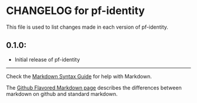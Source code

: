 # CHANGELOG for pf-identity

This file is used to list changes made in each version of pf-identity.

## 0.1.0:

* Initial release of pf-identity

- - - 
Check the [Markdown Syntax Guide](http://daringfireball.net/projects/markdown/syntax) for help with Markdown.

The [Github Flavored Markdown page](http://github.github.com/github-flavored-markdown/) describes the differences between markdown on github and standard markdown.
